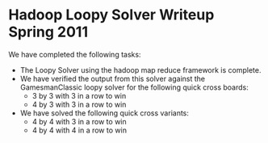 Hadoop Loopy Solver Writeup Spring 2011
=======================================

We have completed the following tasks:

-   The Loopy Solver using the hadoop map reduce framework is complete.
-   We have verified the output from this solver against the GamesmanClassic loopy solver for the following quick cross boards:
    -   3 by 3 with 3 in a row to win
    -   4 by 3 with 3 in a row to win
-   We have solved the following quick cross variants:
    -   4 by 4 with 3 in a row to win
    -   4 by 4 with 4 in a row to win

